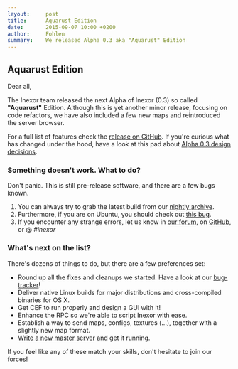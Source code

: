 ```yaml
---
layout:     post
title:      Aquarust Edition
date:       2015-09-07 10:00 +0200
author:     Fohlen
summary:    We released Alpha 0.3 aka "Aquarust" Edition
---
```


## Aquarust Edition
Dear all,

The Inexor team released the next Alpha of Inexor (0.3) so called __"Aquarust"__ Edition.
Although this is yet another minor release, focusing on code refactors, we have also included a few new maps and reintroduced the server browser.

For a full list of features check the [release on GitHub](https://github.com/inexorgame/inexor-core/releases/tag/0.3.0-alpha).
If you're curious what has changed under the hood, have a look at this pad about [Alpha 0.3 design decisions](https://pad.inexor.org/p/Alpha3_Design_Decisions).

### Something doesn't work. What to do?
Don't panic. This is still pre-release software, and there are a few bugs known.

1. You can always try to grab the latest build from our [nightly archive](http://nightly.inexor.org).
2. Furthermore, if you are on Ubuntu, you should check out [this bug](https://github.com/inexorgame/inexor-core/issues/209).
3. If you encounter any strange errors, let us know in [our forum](https://community.inexor.org), on [GitHub](https://github.com/inexorgame), or @ _#inexor_

### What's next on the list?
There's dozens of things to do, but there are a few preferences set:

* Round up all the fixes and cleanups we started. Have a look at our [bug-tracker](https://github.com/inexorgame/inexor-core/issues)!
* Deliver native Linux builds for major distributions and cross-compiled binaries for OS X.
* Get CEF to run properly and design a GUI with it!
* Enhance the RPC so we're able to script Inexor with ease.
* Establish a way to send maps, configs, textures (...), together with a slightly new map format.
* [Write a new master server](https://github.com/inexorgame/inexor-core/issues/20) and get it running.

If you feel like any of these match your skills, don't hesitate to join our forces!
